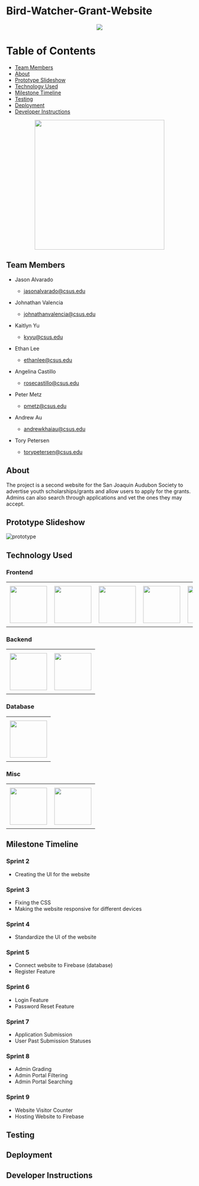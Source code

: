 # Bird-Watcher-Grant-Website

<div align="center">
<img src="https://user-images.githubusercontent.com/64297072/231572375-a45f6252-b1a1-4982-82b5-86b757f8cc1a.png">
</div>

# Table of Contents
* [Team Members](#team)
* [About](#about)
* [Prototype Slideshow](#slideshow)
* [Technology Used](#made-with)
* [Milestone Timeline](#timeline) 
* [Testing](#Testing) 
* [Deployment](#Deployment)
* [Developer Instructions](#instructions)

<div align="center">
<img src="https://user-images.githubusercontent.com/64297072/231564325-c420f3ae-6294-4926-862f-6d9799530217.png" width="350" height="350">
</div>


<a name="team"></a>
## Team Members

* Jason Alvarado
  * jasonalvarado@csus.edu

* Johnathan Valencia
  * johnathanvalencia@csus.edu

* Kaitlyn Yu
  * kyyu@csus.edu

* Ethan Lee
  * ethanlee@csus.edu

* Angelina Castillo
  * rosecastillo@csus.edu 

* Peter Metz
  * pmetz@csus.edu

* Andrew Au
  * andrewkhaiau@csus.edu

* Tory Petersen
  * torypetersen@csus.edu


<a name="about"></a>
## About

The project is a second website for the San Joaquin Audubon Society to advertise youth scholarships/grants and allow users to apply for the grants. Admins can also search through applications and vet the ones they may accept. 


<a name="slideshow"></a>
## Prototype Slideshow

![prototype](https://user-images.githubusercontent.com/64297072/233535108-4448d363-85a7-43ad-919a-3ee7b8f56828.gif)


<a name="made-with"></a>
## Technology Used

### Frontend

<div id="image-table">
    <table>
	    <tr>
    	    <td style="padding:10px">
        	    <img src="https://user-images.githubusercontent.com/25181517/192158954-f88b5814-d510-4564-b285-dff7d6400dad.png" width="100"/>
      	    </td>
            <td style="padding:10px">
            	<img src="https://user-images.githubusercontent.com/25181517/183898674-75a4a1b1-f960-4ea9-abcb-637170a00a75.png" width="100"/>
            </td>
            <td style="padding:10px">
            	<img src="https://user-images.githubusercontent.com/25181517/183898054-b3d693d4-dafb-4808-a509-bab54cf5de34.png" width="100"/>
            </td>
            <td style="padding:10px">
            	<img src="https://user-images.githubusercontent.com/25181517/117447155-6a868a00-af3d-11eb-9cfe-245df15c9f3f.png" width="100"/>
            </td>
            <td style="padding:10px">
            	<img src="https://user-images.githubusercontent.com/25181517/183897015-94a058a6-b86e-4e42-a37f-bf92061753e5.png" width="100"/>
            </td>
        </tr>
    </table>
</div>

### Backend
<div id="image-table">
    <table>
	    <tr>
    	    <td style="padding:10px">
        	    <img src="https://user-images.githubusercontent.com/25181517/183859966-a3462d8d-1bc7-4880-b353-e2cbed900ed6.png" width="100"/>
      	    </td>
            <td style="padding:10px">
            	<img src="https://user-images.githubusercontent.com/25181517/183568594-85e280a7-0d7e-4d1a-9028-c8c2209e073c.png" width="100"/>
            </td>
        </tr>
    </table>
</div>

### Database

<div id="image-table">
    <table>
	    <tr>
    	    <td style="padding:10px">
        	    <img src="https://user-images.githubusercontent.com/25181517/189716855-2c69ca7a-5149-4647-936d-780610911353.png" width="100"/>
      	    </td>
        </tr>
    </table>
</div>

### Misc
<div id="image-table">
    <table>
	    <tr>
    	    <td style="padding:10px">
        	    <img src="https://user-images.githubusercontent.com/25181517/192108891-d86b6220-e232-423a-bf5f-90903e6887c3.png" width="100"/>
      	    </td>
            <td style="padding:10px">
            	<img src="https://user-images.githubusercontent.com/25181517/183912952-83784e94-629d-4c34-a961-ae2ae795b662.png" width="100"/>
            </td>
        </tr>
    </table>
</div>

<a name="timeline"></a>
## Milestone Timeline 

### Sprint 2
* Creating the UI for the website

### Sprint 3
* Fixing the CSS
* Making the website responsive for different devices


### Sprint 4
* Standardize the UI of the website

### Sprint 5
* Connect website to Firebase (database)
* Register Feature


### Sprint 6
* Login Feature
* Password Reset Feature


### Sprint 7
* Application Submission
* User Past Submission Statuses


### Sprint 8
* Admin Grading
* Admin Portal Filtering
* Admin Portal Searching 


### Sprint 9
* Website Visitor Counter
* Hosting Website to Firebase


<a name="Testing"></a>
## Testing

<a name="Deployment"></a>
## Deployment

<a name="instructions"></a>
## Developer Instructions
